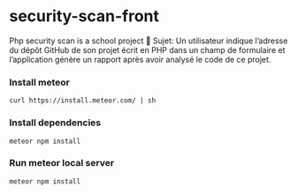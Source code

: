 # security-scan-front
Php security scan is a school project :school_satchel:
Sujet: Un utilisateur indique l’adresse du dépôt GitHub de son projet écrit en
PHP dans un champ de formulaire et l’application génère un rapport après avoir
analysé le code de ce projet.


### Install meteor

```
curl https://install.meteor.com/ | sh
```

### Install dependencies

```
meteor npm install
```

### Run meteor local server

```
meteor npm install
```
